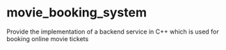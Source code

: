 # movie_booking_system
Provide the implementation of a backend service in C++ which is used for booking online movie tickets
